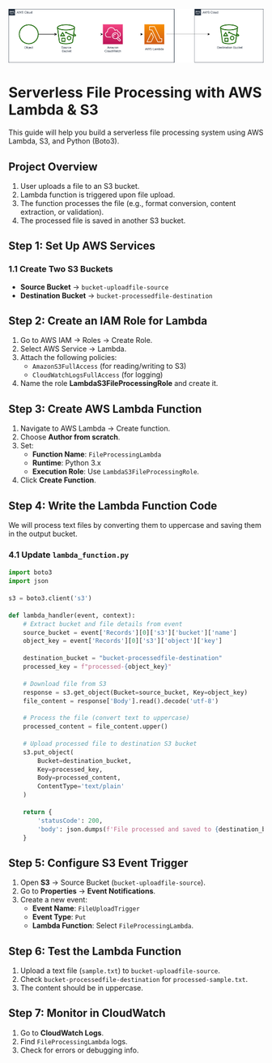 ![serverless](serverlessfileprocessing.png)

# Serverless File Processing with AWS Lambda & S3

This guide will help you build a serverless file processing system using AWS Lambda, S3, and Python (Boto3).

## Project Overview
1. User uploads a file to an S3 bucket.
2. Lambda function is triggered upon file upload.
3. The function processes the file (e.g., format conversion, content extraction, or validation).
4. The processed file is saved in another S3 bucket.

## Step 1: Set Up AWS Services
### 1.1 Create Two S3 Buckets
- **Source Bucket** → `bucket-uploadfile-source`
- **Destination Bucket** → `bucket-processedfile-destination`

## Step 2: Create an IAM Role for Lambda
1. Go to AWS IAM → Roles → Create Role.
2. Select AWS Service → Lambda.
3. Attach the following policies:
   - `AmazonS3FullAccess` (for reading/writing to S3)
   - `CloudWatchLogsFullAccess` (for logging)
4. Name the role **LambdaS3FileProcessingRole** and create it.

## Step 3: Create AWS Lambda Function
1. Navigate to AWS Lambda → Create function.
2. Choose **Author from scratch**.
3. Set:
   - **Function Name**: `FileProcessingLambda`
   - **Runtime**: Python 3.x
   - **Execution Role**: Use `LambdaS3FileProcessingRole`.
4. Click **Create Function**.

## Step 4: Write the Lambda Function Code
We will process text files by converting them to uppercase and saving them in the output bucket.

### 4.1 Update `lambda_function.py`
```python
import boto3
import json

s3 = boto3.client('s3')

def lambda_handler(event, context):
    # Extract bucket and file details from event
    source_bucket = event['Records'][0]['s3']['bucket']['name']
    object_key = event['Records'][0]['s3']['object']['key']
    
    destination_bucket = "bucket-processedfile-destination"
    processed_key = f"processed-{object_key}"

    # Download file from S3
    response = s3.get_object(Bucket=source_bucket, Key=object_key)
    file_content = response['Body'].read().decode('utf-8')

    # Process the file (convert text to uppercase)
    processed_content = file_content.upper()

    # Upload processed file to destination S3 bucket
    s3.put_object(
        Bucket=destination_bucket,
        Key=processed_key,
        Body=processed_content,
        ContentType='text/plain'
    )

    return {
        'statusCode': 200,
        'body': json.dumps(f'File processed and saved to {destination_bucket}/{processed_key}')
    }
```

## Step 5: Configure S3 Event Trigger
1. Open **S3** → Source Bucket (`bucket-uploadfile-source`).
2. Go to **Properties** → **Event Notifications**.
3. Create a new event:
   - **Event Name**: `FileUploadTrigger`
   - **Event Type**: `Put`
   - **Lambda Function**: Select `FileProcessingLambda`.

## Step 6: Test the Lambda Function
1. Upload a text file (`sample.txt`) to `bucket-uploadfile-source`.
2. Check `bucket-processedfile-destination` for `processed-sample.txt`.
3. The content should be in uppercase.

## Step 7: Monitor in CloudWatch
1. Go to **CloudWatch Logs**.
2. Find `FileProcessingLambda` logs.
3. Check for errors or debugging info.
